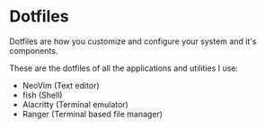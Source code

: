 # Dotfiles  

Dotfiles are how you customize and configure your system and it's components. 

These are the dotfiles of all the applications and utilities I use: 

- NeoVim (Text editor)
- fish (Shell)
- Alacritty (Terminal emulator)
- Ranger (Terminal based file manager) 
	

